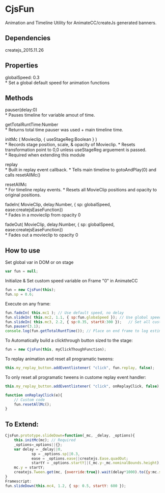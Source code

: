 # CjsFun
Animation and Timeline Utility for AnimateCC/createJs generated banners. 

## Dependencies
createjs_2015.11.26

## Properties
globalSpeed: 0.3<br />
	*	Set a global default speed for animation functions
## Methods
pauser(delay:0)<br />
	*	Pauses timeline for variable amout of time.

getTotalRuntTime:Number<br />
	*	Returns total time pauser was used + main timeline time.

initMc ( Movieclip, { useStageReg:Boolean } )<br />
	*	Records stage position, scale, & opacity of Movieclip. 
	*	Resets transformation point to 0,0 unless useStageReg arguement is passed.<br />
	*	Required when extending this module

replay<br />
	*	Built in replay event callback.
	*	Tells main timeline to gotoAndPlay(0) and calls resetAllMc()

resetAllMc<br />
	*	For timeline replay events. 
	*	Resets all MovieClip positions and opacity to original positions. 

fadeIn( MovieClip, delay:Number, { sp: globalSpeed, ease:createjsEaseFunction})<br />
	*	Fades in a movieclip from opacity 0

fadeOut( MovieClip, delay:Number, { sp: globalSpeed, ease:createjsEaseFunction})<br />
	*	Fades out a movieclip to opacity 0

## How to use
Set global var in DOM or on stage
```javascript
var fun = null;
```
Initialize & Set custom speed variable on Frame "0" in AnimateCC
```javascript
fun = new CjsFun(this);
fun.sp = 0.6;
```
Execute on any frame:
```javascript
fun.fadeIn( this.mc1 );	// Use default speed, no delay
fun.slideIn( this.mc2, 1.1, { sp:fun.globaSpeed });	// Use global speed, custom delay, default start point
fun.slideIn( this.mc3, 2.2, { sp:0.35, startX:300 });	// Set all custom params
fun.pauser(3.1); 
console.log(fun.getTotalRuntTime()); // Place on end frame to log estimated runtime
```
To Automatically build a clickthrough button sized to the stage:
```javascript
fun = new CjsFun(this, myClickThoughFunction);
```
To replay animation and reset all programatic tweens:
```javascript
this.my_replay_button.addEventlistener( "click", fun.replay, false);
```
To only reset all programatic tweens in custome replay event handler:
```javascript
this.my_replay_button.addEventlistener( "click", onReplayClick, false);

function onReplayClick(e){
	// Custom code
	fun.resetAllMc();
}
```
## To Extend:
```javascript
CjsFun.prototype.slideDown=function(_mc, _delay, _options){
	this.initMc(mc); // Required
	_options=_options||{};
	var delay = _delay||0,
			sp = _options.sp||0.3,
			ease = _options.ease||createjs.Ease.quadOut;
			startY = _options.startY||(_mc.y-_mc.nominalBounds.height);
	mc.y = startY;
	createjs.Tween.get(mc, {override:true}).wait(delay*1000).to({y:mc.stageY}, sp*1000, ease);
}
Framescript:
fun.slideDown(this.mc4, 1.2, { sp: 0.5, startY: 600 });
```
